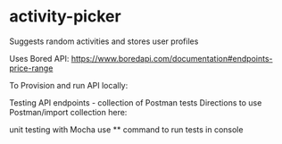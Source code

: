 # activity-picker
Suggests random activities and stores user profiles

Uses Bored API: https://www.boredapi.com/documentation#endpoints-price-range

To Provision and run API locally:

Testing
API endpoints - collection of Postman tests
Directions to use Postman/import collection here:

unit testing with Mocha
use ** command to run tests in console

